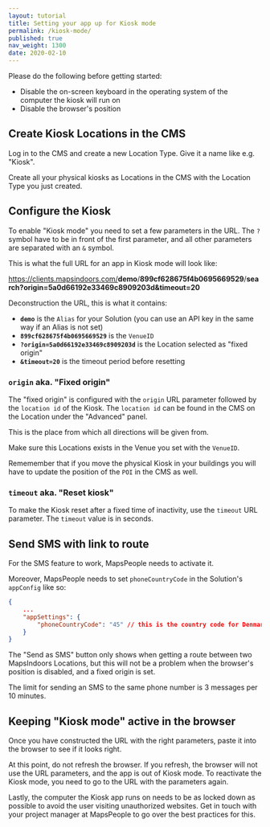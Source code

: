```yaml
---
layout: tutorial
title: Setting your app up for Kiosk mode
permalink: /kiosk-mode/
published: true
nav_weight: 1300
date: 2020-02-10
---
```


Please do the following before getting started:

* Disable the on-screen keyboard in the operating system of the computer the kiosk will run on
* Disable the browser's position

## Create Kiosk Locations in the CMS

Log in to the CMS and create a new Location Type. Give it a name like e.g. "Kiosk".

Create all your physical kiosks as Locations in the CMS with the Location Type you just created.

## Configure the Kiosk

To enable "Kiosk mode" you need to set a few parameters in the URL. The `?` symbol have to be in front of the first parameter, and all other parameters are separated with an `&` symbol.

This is what the full URL for an app in Kiosk mode will look like:

<a href="https://clients.mapsindoors.com/demo/899cf628675f4b0695669529/search?origin=5a0d66192e33469c8909203d&timeout=20"><p>https://clients.mapsindoors.com/<strong>demo</strong>/<strong>899cf628675f4b0695669529</strong>/<strong>search?origin=5a0d66192e33469c8909203d</strong><strong>&timeout=20</strong></p></a>

Deconstruction the URL, this is what it contains:

* **`demo`** is the `Alias` for your Solution (you can use an API key in the same way if an Alias is not set)
* **`899cf628675f4b0695669529`** is the `VenueID`
* **`?origin=5a0d66192e33469c8909203d`** is the Location selected as "fixed origin"
* **`&timeout=20`** is the timeout period before resetting

### `origin` aka. "Fixed origin"

The "fixed origin" is configured with the `origin` URL parameter followed by the `location id` of the Kiosk. The `location id` can be found in the CMS on the Location under the "Advanced" panel.

This is the place from which all directions will be given from.

Make sure this Locations exists in the Venue you set with the `VenueID`.

Rememember that if you move the physical Kiosk in your buildings you will have to update the position of the `POI` in the CMS as well.

### `timeout` aka. "Reset kiosk"

To make the Kiosk reset after a fixed time of inactivity, use the `timeout` URL parameter. The `timeout` value is in seconds.

## Send SMS with link to route

For the SMS feature to work, MapsPeople needs to activate it.

Moreover, MapsPeople needs to set `phoneCountryCode` in the Solution's `appConfig` like so:

```json
{
    ...
    "appSettings": {
        "phoneCountryCode": "45" // this is the country code for Denmark
    }
}
```

The "Send as SMS" button only shows when getting a route between two MapsIndoors Locations, but this will not be a problem when the browser's position is disabled, and a fixed origin is set.

The limit for sending an SMS to the same phone number is 3 messages per 10 minutes.

## Keeping "Kiosk mode" active in the browser

Once you have constructed the URL with the right parameters, paste it into the browser to see if it looks right.

At this point, do not refresh the browser. If you refresh, the browser will not use the URL parameters, and the app is out of Kiosk mode. To reactivate the Kiosk mode, you need to go to the URL with the parameters again.

Lastly, the computer the Kiosk app runs on needs to be as locked down as possible to avoid the user visiting unauthorized websites. Get in touch with your project manager at MapsPeople to go over the best practices for this.
